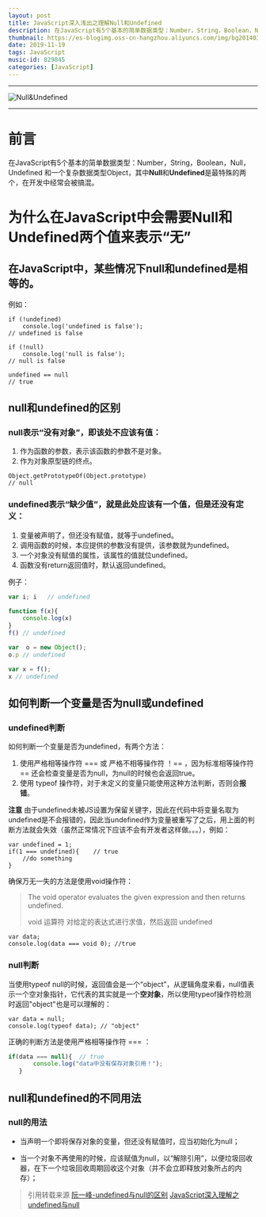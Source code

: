 ```yaml
---
layout: post
title: JavaScript深入浅出之理解Null和Undefined
description: 在JavaScript有5个基本的简单数据类型：Number，String，Boolean，Null，Undefined 和一个复杂数据类型Object，其中**Null**和**Undefined**是最特殊的两个，在开发中经常会被搞混。
thumbnail: https://es-blogimg.oss-cn-hangzhou.aliyuncs.com/img/bg2014032801.png
date: 2019-11-19
tags: JavaScript
music-id: 829845
categories: [JavaScript]
---
```


-------

![Null&Undefined](https://es-blogimg.oss-cn-hangzhou.aliyuncs.com/img/bg2014032801.png)

-------

# 前言
在JavaScript有5个基本的简单数据类型：Number，String，Boolean，Null，Undefined 和一个复杂数据类型Object，其中**Null**和**Undefined**是最特殊的两个，在开发中经常会被搞混。

# 为什么在JavaScript中会需要Null和Undefined两个值来表示“无”
## 在JavaScript中，某些情况下null和undefined是相等的。
例如：

```
if (!undefined) 
    console.log('undefined is false');
// undefined is false

if (!null) 
    console.log('null is false');
// null is false

undefined == null
// true
```

## null和undefined的区别
### null表示“没有对象”，即该处不应该有值：

1. 作为函数的参数，表示该函数的参数不是对象。
2. 作为对象原型链的终点。


```
Object.getPrototypeOf(Object.prototype)
// null
```

### undefined表示“缺少值”，就是此处应该有一个值，但是还没有定义：
1. 变量被声明了，但还没有赋值，就等于undefined。
2. 调用函数的时候，本应提供的参数没有提供，该参数就为undefined。
3. 一个对象没有赋值的属性，该属性的值就位undefined。
4. 函数没有return返回值时，默认返回undefined。

例子： 


```js
var i; i   // undefined

function f(x){
    console.log(x)
}
f() // undefined

var  o = new Object();
o.p // undefined

var x = f();
x // undefined
```

## 如何判断一个变量是否为null或undefined
### undefined判断
如何判断一个变量是否为undefined，有两个方法：
1. 使用严格相等操作符 === 或 严格不相等操作符 ！== ，因为标准相等操作符 == 还会检查变量是否为null，为null的时候也会返回true。
2. 使用 typeof 操作符，对于未定义的变量只能使用这种方法判断，否则会**报错**。

**注意**
由于undefined未被JS设置为保留关键字，因此在代码中将变量名取为undefined是不会报错的，因此当undefined作为变量被重写了之后，用上面的判断方法就会失效（虽然正常情况下应该不会有开发者这样做。。。），例如：

```
var undefined = 1;
if(1 === undefined){    // true
    //do something
}
```

确保万无一失的方法是使用void操作符：
> The void operator evaluates the given expression and then returns undefined.
> 
> void 运算符 对给定的表达式进行求值，然后返回 undefined


```
var data;
console.log(data === void 0); //true
```

### null判断

当使用typeof null的时候，返回值会是一个“object”，从逻辑角度来看，null值表示一个空对象指针，它代表的其实就是一个**空对象**，所以使用typeof操作符检测时返回"object"也是可以理解的：

```
var data = null;
console.log(typeof data); // "object"
```

正确的判断方法是使用严格相等操作符 === ：

```javascript
if(data === null){  // true
       console.log("data中没有保存对象引用！");
   }
```

## null和undefined的不同用法

### null的用法

* 当声明一个即将保存对象的变量，但还没有赋值时，应当初始化为null；

* 当一个对象不再使用的时候，应该赋值为null，以“解除引用”，以便垃圾回收器，在下一个垃圾回收周期回收这个对象（并不会立即释放对象所占的内存）；

















> 引用转载来源
> [阮一峰-undefined与null的区别](https://www.ruanyifeng.com/blog/2014/03/undefined-vs-null.html)
> [JavaScript深入理解之undefined与null](https://juejin.im/post/5aa4f7cc518825557e780256)